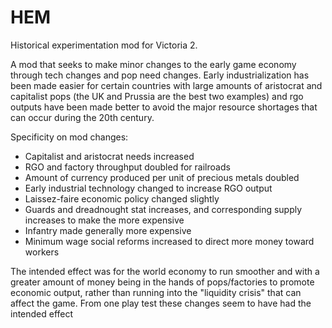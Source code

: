 # HEM
Historical experimentation mod for Victoria 2.

A mod that seeks to make minor changes to the early game economy through tech changes and pop need changes. Early industrialization has 
been made easier for certain countries with large amounts of aristocrat and capitalist pops (the UK and Prussia are the best two examples)
and rgo outputs have been made better to avoid the major resource shortages that can occur during the 20th century.

Specificity on mod changes:

- Capitalist and aristocrat needs increased
- RGO and factory throughput doubled for railroads
- Amount of currency produced per unit of precious metals doubled
- Early industrial technology changed to increase RGO output
- Laissez-faire economic policy changed slightly
- Guards and dreadnought stat increases, and corresponding supply increases to make the more expensive
- Infantry made generally more expensive
- Minimum wage social reforms increased to direct more money toward workers

The intended effect was for the world economy to run smoother and with a greater amount of money being in the hands of pops/factories to promote economic output, rather than running into the "liquidity crisis" that can affect the game. From one play test these changes seem to have had the intended effect
